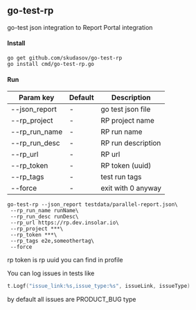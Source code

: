 ## go-test-rp
go-test json integration to Report Portal integration

#### Install
```
go get github.com/skudasov/go-test-rp
go install cmd/go-test-rp.go
```

#### Run
| Param key     |           Default            | Description            |
| ------------- | ---------------------------- | ---------------------- |
| --json_report | -                            | go test json file      |
| --rp_project  | -                            | RP project name        |
| --rp_run_name | -                            | RP run name            |
| --rp_run_desc | -                            | RP run description     |
| --rp_url      | -                            | RP url                 |
| --rp_token    | -                            | RP token (uuid)        |
| --rp_tags     | -                            | test run tags          |
| --force       | -                            | exit with 0 anyway     |

```
go-test-rp --json_report testdata/parallel-report.json\
 --rp_run_name runName\
 --rp_run_desc runDesc\
 --rp_url https://rp.dev.insolar.io\
 --rp_project ***\
 --rp_token ***\
 --rp_tags e2e,someothertag\
 --force
```
rp token is rp uuid you can find in profile

You can log issues in tests like
```go
t.Logf("issue_link:%s,issue_type:%s", issueLink, issueType)
```
by default all issues are PRODUCT_BUG type

